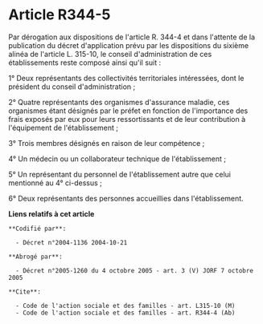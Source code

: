 # Article R344-5

Par dérogation aux dispositions de l'article R. 344-4 et dans l'attente de la publication du décret d'application prévu par
les dispositions du sixième alinéa de l'article L. 315-10, le conseil d'administration de ces établissements reste composé
ainsi qu'il suit :

1° Deux représentants des collectivités territoriales intéressées, dont le président du conseil d'administration ;

2° Quatre représentants des organismes d'assurance maladie, ces organismes étant désignés par le préfet en fonction de
l'importance des frais exposés par eux pour leurs ressortissants et de leur contribution à l'équipement de l'établissement ;

3° Trois membres désignés en raison de leur compétence ;

4° Un médecin ou un collaborateur technique de l'établissement ;

5° Un représentant du personnel de l'établissement autre que celui mentionné au 4° ci-dessus ;

6° Deux représentants des personnes accueillies dans l'établissement.

**Liens relatifs à cet article**

	**Codifié par**:

	  - Décret n°2004-1136 2004-10-21

	**Abrogé par**:

	  - Décret n°2005-1260 du 4 octobre 2005 - art. 3 (V) JORF 7 octobre 2005

	**Cite**:

	  - Code de l'action sociale et des familles - art. L315-10 (M)
	  - Code de l'action sociale et des familles - art. R344-4 (Ab)
